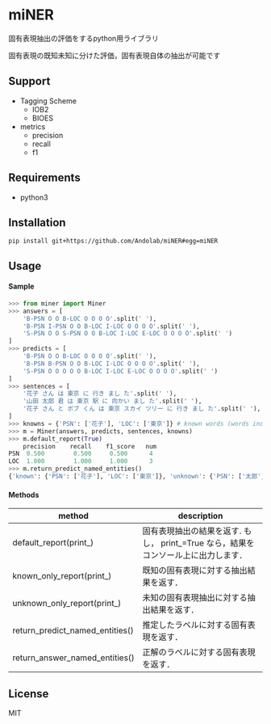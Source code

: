 # miNER

固有表現抽出の評価をするpython用ライブラリ

固有表現の既知未知に分けた評価，固有表現自体の抽出が可能です


## Support

- Tagging Scheme
    - IOB2
    - BIOES
- metrics
    - precision
    - recall
    - f1


## Requirements

- python3


## Installation

```shell
pip install git+https://github.com/Andolab/miNER#egg=miNER
```


## Usage

#### Sample

```python
>>> from miner import Miner
>>> answers = [
    'B-PSN O O B-LOC O O O O'.split(' '),
    'B-PSN I-PSN O O B-LOC I-LOC O O O O'.split(' '),
    'S-PSN O O S-PSN O O B-LOC I-LOC E-LOC O O O O'.split(' ')
]
>>> predicts = [
    'B-PSN O O B-LOC O O O O'.split(' '),
    'B-PSN B-PSN O O B-LOC I-LOC O O O O'.split(' '),
    'S-PSN O O O O O B-LOC I-LOC E-LOC O O O O'.split(' ')
]
>>> sentences = [
    '花子 さん は 東京 に 行き まし た'.split(' '),
    '山田 太郎 君 は 東京 駅 に 向かい まし た'.split(' '),
    '花子 さん と ボブ くん は 東京 スカイ ツリー に 行き まし た'.split(' '),
]
>>> knowns = {'PSN': ['花子'], 'LOC': ['東京']} # known words (words included in training data)
>>> m = Miner(answers, predicts, sentences, knowns)
>>> m.default_report(True)
	precision    recall    f1_score   num
PSN	 0.500        0.500     0.500      4
LOC	 1.000        1.000     1.000      3
>>> m.return_predict_named_entities()
{'known': {'PSN': ['花子'], 'LOC': ['東京']}, 'unknown': {'PSN': ['太郎', '山田'], 'LOC': ['東京駅', '東京スカイツリー']}}
```

#### Methods

|  method  |  description  |
| ---- | ---- |
|  default\_report(print\_)  |  固有表現抽出の結果を返す. もし， print\_=True なら，結果をコンソール上に出力します．  |
|  known\_only\_report(print\_)  |  既知の固有表現に対する抽出結果を返す．  |
|  unknown\_only\_report(print\_)  |  未知の固有表現抽出に対する抽出結果を返す．  |
|  return\_predict\_named\_entities()  |  推定したラベルに対する固有表現を返す．  |
|  return\_answer\_named\_entities()  |  正解のラベルに対する固有表現を返す．  |


## License

MIT
